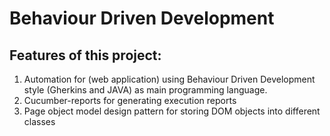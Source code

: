 # Behaviour Driven Development

## Features of this project:
1. Automation for (web application) using Behaviour Driven Development style (Gherkins and JAVA) as main programming language.
2. Cucumber-reports for generating execution reports
3. Page object model design pattern for storing DOM objects into different classes

